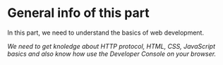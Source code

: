 # General info of this part

 In this part, we need to understand the basics of web development.

_We need to get knoledge about HTTP protocol, HTML, CSS, JavaScript basics and also know how use the Developer Console on your browser._ 
